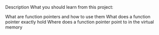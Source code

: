 Description
What you should learn from this project:

What are function pointers and how to use them
What does a function pointer exactly hold
Where does a function pointer point to in the virtual memory

